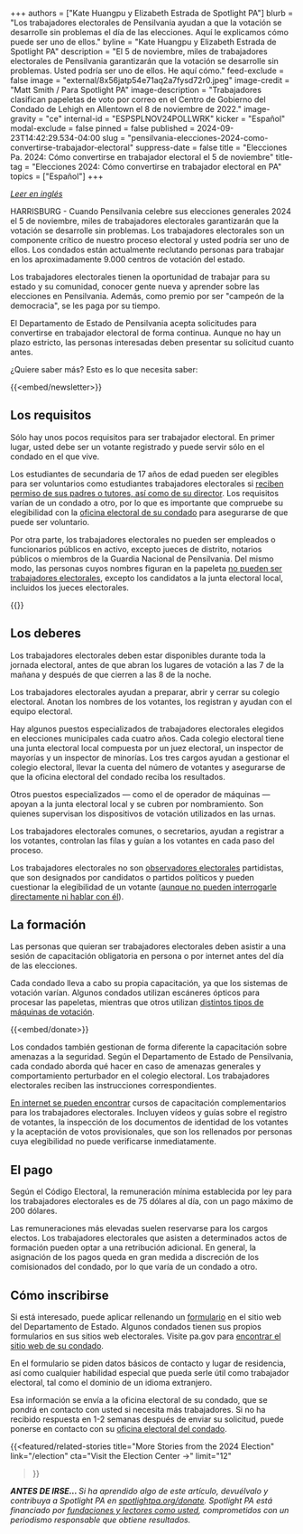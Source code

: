 +++
authors = ["Kate Huangpu y Elizabeth Estrada de Spotlight PA"]
blurb = "Los trabajadores electorales de Pensilvania ayudan a que la votación se desarrolle sin problemas el día de las elecciones. Aquí le explicamos cómo puede ser uno de ellos."
byline = "Kate Huangpu y Elizabeth Estrada de Spotlight PA"
description = "El 5 de noviembre, miles de trabajadores electorales de Pensilvania garantizarán que la votación se desarrolle sin problemas. Usted podría ser uno de ellos. He aquí cómo."
feed-exclude = false
image = "external/8x56jatp54e71aq2a7fysd72r0.jpeg"
image-credit = "Matt Smith / Para Spotlight PA"
image-description = "Trabajadores clasifican papeletas de voto por correo en el Centro de Gobierno del Condado de Lehigh en Allentown el 8 de noviembre de 2022."
image-gravity = "ce"
internal-id = "ESPSPLNOV24POLLWRK"
kicker = "Español"
modal-exclude = false
pinned = false
published = 2024-09-23T14:42:29.534-04:00
slug = "pensilvania-elecciones-2024-como-convertirse-trabajador-electoral"
suppress-date = false
title = "Elecciones Pa. 2024: Cómo convertirse en trabajador electoral el 5 de noviembre"
title-tag = "Elecciones 2024: Cómo convertirse en trabajador electoral en PA"
topics = ["Español"]
+++

<a href="https://www.spotlightpa.org/news/2024/09/pennsylvania-general-election-2024-how-to-be-poll-worker-guide/"><em>Leer en inglés</em></a>

HARRISBURG - Cuando Pensilvania celebre sus elecciones generales 2024 el 5 de noviembre, miles de trabajadores electorales garantizarán que la votación se desarrolle sin problemas. Los trabajadores electorales son un componente crítico de nuestro proceso electoral y usted podría ser uno de ellos. Los condados están actualmente reclutando personas para trabajar en los aproximadamente 9.000 centros de votación del estado.

Los trabajadores electorales tienen la oportunidad de trabajar para su estado y su comunidad, conocer gente nueva y aprender sobre las elecciones en Pensilvania. Además, como premio por ser &#34;campeón de la democracia&#34;, se les paga por su tiempo.

El Departamento de Estado de Pensilvania acepta solicitudes para convertirse en trabajador electoral de forma continua. Aunque no hay un plazo estricto, las personas interesadas deben presentar su solicitud cuanto antes.

¿Quiere saber más? Esto es lo que necesita saber:

{{<embed/newsletter>}}

## Los requisitos

Sólo hay unos pocos requisitos para ser trabajador electoral. En primer lugar, usted debe ser un votante registrado y puede servir sólo en el condado en el que vive.

Los estudiantes de secundaria de 17 años de edad pueden ser elegibles para ser voluntarios como estudiantes trabajadores electorales si <a href="https://www.pa.gov/en/agencies/vote/recursos-en-espanol/resources-spanish/become-a-poll-worker-spanish.html">reciben permiso de sus padres o tutores, así como de su director</a>. Los requisitos varían de un condado a otro, por lo que es importante que compruebe su elegibilidad con la <a href="https://www.pa.gov/en/agencies/vote/recursos-en-espanol/contact-us-spanish/county-contact-spanish.html">oficina electoral de su condado</a> para asegurarse de que puede ser voluntario.

Por otra parte, los trabajadores electorales no pueden ser empleados o funcionarios públicos en activo, excepto jueces de distrito, notarios públicos o miembros de la Guardia Nacional de Pensilvania. Del mismo modo, las personas cuyos nombres figuran en la papeleta <a href="https://www.pa.gov/en/agencies/vote/recursos-en-espanol/resources-spanish/become-a-poll-worker-spanish.html">no pueden ser trabajadores electorales</a>, excepto los candidatos a la junta electoral local, incluidos los jueces electorales.

{{<dewey-assistant>}}

## Los deberes

Los trabajadores electorales deben estar disponibles durante toda la jornada electoral, antes de que abran los lugares de votación a las 7 de la mañana y después de que cierren a las 8 de la noche.

Los trabajadores electorales ayudan a preparar, abrir y cerrar su colegio electoral. Anotan los nombres de los votantes, los registran y ayudan con el equipo electoral.

Hay algunos puestos especializados de trabajadores electorales elegidos en elecciones municipales cada cuatro años. Cada colegio electoral tiene una junta electoral local compuesta por un juez electoral, un inspector de mayorías y un inspector de minorías. Los tres cargos ayudan a gestionar el colegio electoral, llevar la cuenta del número de votantes y asegurarse de que la oficina electoral del condado reciba los resultados.

Otros puestos especializados — como el de operador de máquinas — apoyan a la junta electoral local y se cubren por nombramiento. Son quienes supervisan los dispositivos de votación utilizados en las urnas.

Los trabajadores electorales comunes, o secretarios, ayudan a registrar a los votantes, controlan las filas y guían a los votantes en cada paso del proceso.

Los trabajadores electorales no son <a href="https://www.spotlightpa.org/news/2024/03/pennsylvania-poll-watcher-election-2024-donald-trump-explainer/">observadores electorales</a> partidistas, que son designados por candidatos o partidos políticos y pueden cuestionar la elegibilidad de un votante (<a href="https://www.vote.pa.gov/Your-Rights/Pages/Poll-Watchers.aspx">aunque no pueden interrogarle directamente ni hablar con él</a>).

## La formación

Las personas que quieran ser trabajadores electorales deben asistir a una sesión de capacitación obligatoria en persona o por internet antes del día de las elecciones.

Cada condado lleva a cabo su propia capacitación, ya que los sistemas de votación varían. Algunos condados utilizan escáneres ópticos para procesar las papeletas, mientras que otros utilizan <a href="https://www.spotlightpa.org/news/2024/02/pennsylvania-voting-machines-elections-101-prebunking/">distintos tipos de máquinas de votación</a>.

{{<embed/donate>}}

Los condados también gestionan de forma diferente la capacitación sobre amenazas a la seguridad. Según el Departamento de Estado de Pensilvania, cada condado aborda qué hacer en caso de amenazas generales y comportamiento perturbador en el colegio electoral. Los trabajadores electorales reciben las instrucciones correspondientes.

<a href="https://www.vote.pa.gov/Resources/Poll-Worker-Training/Pages/default.aspx">En internet se pueden encontrar</a> cursos de capacitación complementarios para los trabajadores electorales. Incluyen vídeos y guías sobre el registro de votantes, la inspección de los documentos de identidad de los votantes y la aceptación de votos provisionales, que son los rellenados por personas cuya elegibilidad no puede verificarse inmediatamente.

## El pago

Según el Código Electoral, la remuneración mínima establecida por ley para los trabajadores electorales es de 75 dólares al día, con un pago máximo de 200 dólares.

Las remuneraciones más elevadas suelen reservarse para los cargos electos. Los trabajadores electorales que asisten a determinados actos de formación pueden optar a una retribución adicional. En general, la asignación de los pagos queda en gran medida a discreción de los comisionados del condado, por lo que varía de un condado a otro.

## Cómo inscribirse

Si está interesado, puede aplicar rellenando un <a href="https://paebrprod.powerappsportals.us/EBR/DOS/Votes-PA-County/">formulario</a> en el sitio web del Departamento de Estado. Algunos condados tienen sus propios formularios en sus sitios web electorales. Visite pa.gov para <a href="https://www.pa.gov/en/agencies/vote/recursos-en-espanol/contact-us-spanish/county-contact-spanish.html">encontrar el sitio web de su condado</a>.

En el formulario se piden datos básicos de contacto y lugar de residencia, así como cualquier habilidad especial que pueda serle útil como trabajador electoral, tal como el dominio de un idioma extranjero.

Esa información se envía a la oficina electoral de su condado, que se pondrá en contacto con usted si necesita más trabajadores. Si no ha recibido respuesta en 1-2 semanas después de enviar su solicitud, puede ponerse en contacto con su <a href="https://www.pa.gov/en/agencies/vote/recursos-en-espanol/contact-us-spanish/county-contact-spanish.html">oficina electoral del condado</a>.

{{<featured/related-stories 
  title="More Stories from the 2024 Election" 
  link="/election"
  cta="Visit the Election Center →"
  limit="12"
>}}

<strong><em>ANTES DE IRSE... </em></strong><em>Si ha aprendido algo de este artículo, devuélvalo y contribuya a Spotlight PA en </em><a href="http://spotlightpa.org/donate"><em>spotlightpa.org/donate</em></a><em>. Spotlight PA está financiado por </em><a href="https://www.spotlightpa.org/support"><em>fundaciones y lectores como usted</em></a><em>, comprometidos con un periodismo responsable que obtiene resultados.</em>

